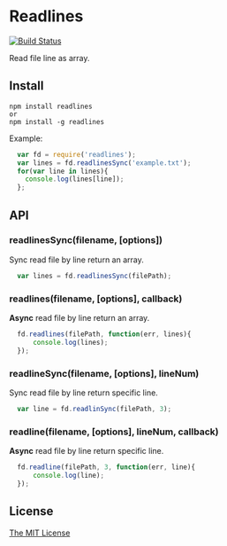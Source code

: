 # Readlines


[![Build Status](https://travis-ci.org/booxood/readlines.png?branch=master)](https://travis-ci.org/booxood/readlines)

Read file line as array.

## Install

```
npm install readlines
or
npm install -g readlines
```

Example:
```javascript
  var fd = require('readlines');
  var lines = fd.readlinesSync('example.txt');
  for(var line in lines){
    console.log(lines[line]);
  };
```


## API

### readlinesSync(filename, [options])
Sync read file by line return an array.
```javascript
  var lines = fd.readlinesSync(filePath);
```

### readlines(filename, [options], callback)
**Async** read file by line return an array.
```javascript
  fd.readlines(filePath, function(err, lines){
      console.log(lines);
  });
```

### readlineSync(filename, [options], lineNum)
Sync read file by line return specific line.
```javascript
  var line = fd.readlinSync(filePath, 3);
```

### readline(filename, [options], lineNum, callback)
**Async** read file by line return specific line.
```javascript
  fd.readline(filePath, 3, function(err, line){
      console.log(line);
  });
```

## License
[The MIT License](https://github.com/booxood/readlines/blob/master/LICENSE)

  
